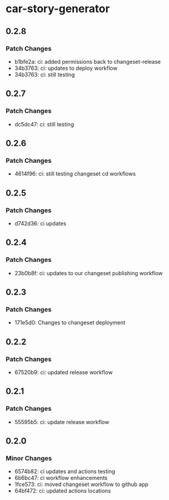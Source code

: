# car-story-generator

## 0.2.8

### Patch Changes

- b1bfe2a: ci: added permissions back to changeset-release
- 34b3763: ci: updates to deploy workflow
- 34b3763: ci: still testing

## 0.2.7

### Patch Changes

- dc5dc47: ci: still testing

## 0.2.6

### Patch Changes

- 4614f96: ci: still testing changeset cd workflows

## 0.2.5

### Patch Changes

- d742d36: ci updates

## 0.2.4

### Patch Changes

- 23b0b8f: ci: updates to our changeset publishing workflow

## 0.2.3

### Patch Changes

- 171e5d0: Changes to changeset deployment

## 0.2.2

### Patch Changes

- 67520b9: ci: updated release workflow

## 0.2.1

### Patch Changes

- 55595b5: ci: update release workflow

## 0.2.0

### Minor Changes

- 6574b82: ci updates and actions testing
- 6b6bc47: ci workflow enhancements
- 1fce573: ci: moved changeset workflow to github app
- 64bf472: ci: updated actions locations
